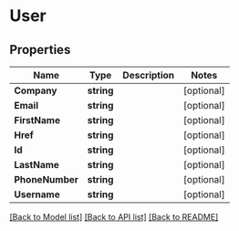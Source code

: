 # User

## Properties
Name | Type | Description | Notes
------------ | ------------- | ------------- | -------------
**Company** | **string** |  | [optional] 
**Email** | **string** |  | [optional] 
**FirstName** | **string** |  | [optional] 
**Href** | **string** |  | [optional] 
**Id** | **string** |  | [optional] 
**LastName** | **string** |  | [optional] 
**PhoneNumber** | **string** |  | [optional] 
**Username** | **string** |  | [optional] 

[[Back to Model list]](../README.md#documentation-for-models) [[Back to API list]](../README.md#documentation-for-api-endpoints) [[Back to README]](../README.md)


